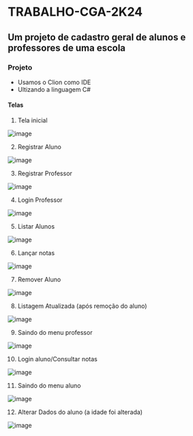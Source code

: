 # TRABALHO-CGA-2K24
## Um projeto de cadastro geral de alunos e professores de uma escola
### Projeto 
- Usamos o Clion como IDE
- Ultizando a linguagem C#
#### Telas
1. Tela inicial

![image](https://github.com/gabrielrenan000/TRABALHO-CGA-2K24/assets/141786367/f7744e55-a360-4ef7-96ee-e35c6998edc2)

2. Registrar Aluno

![image](https://github.com/gabrielrenan000/TRABALHO-CGA-2K24/assets/141786367/f118bbaa-d3c5-427d-a758-024bfbc3d500)

3. Registrar Professor

![image](https://github.com/gabrielrenan000/TRABALHO-CGA-2K24/assets/141786367/5a806f50-c075-42c5-b26a-f0a74c821512)

4. Login Professor

![image](https://github.com/gabrielrenan000/TRABALHO-CGA-2K24/assets/141786367/a0496439-0a87-4fec-a169-fa1a6a97ff07)

5. Listar Alunos

![image](https://github.com/gabrielrenan000/TRABALHO-CGA-2K24/assets/141786367/457326e7-c375-4484-b634-bd2a14e72e82)

6. Lançar notas

![image](https://github.com/gabrielrenan000/TRABALHO-CGA-2K24/assets/141786367/61af8dcf-06f0-4bf9-b80b-4e9bf836b5a6)

7. Remover Aluno

![image](https://github.com/gabrielrenan000/TRABALHO-CGA-2K24/assets/141786367/41328cbf-a5be-47c8-acb0-27bcc489ebd5)

8. Listagem Atualizada (após remoção do aluno)

![image](https://github.com/gabrielrenan000/TRABALHO-CGA-2K24/assets/141786367/fc9b7bd6-795f-4090-8a35-7c0bf469ab7e)

9. Saindo do menu professor

![image](https://github.com/gabrielrenan000/TRABALHO-CGA-2K24/assets/141786367/43004cde-b5bf-4289-9830-91e909b2a88f)

10. Login aluno/Consultar notas

![image](https://github.com/gabrielrenan000/TRABALHO-CGA-2K24/assets/141786367/a4589a08-584c-4b8d-a717-4ccfc0fd92b7)

11. Saindo do menu aluno

![image](https://github.com/gabrielrenan000/TRABALHO-CGA-2K24/assets/141786367/0b3afbdd-1e01-43d9-9868-f81de064832f)

12. Alterar Dados do aluno (a idade foi alterada)

![image](https://github.com/gabrielrenan000/TRABALHO-CGA-2K24/assets/141786367/76361edc-5de6-41a5-a0f8-1a03e4d169a7)












